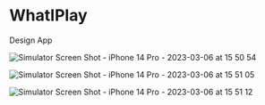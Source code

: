 # WhatIPlay

Design App

![Simulator Screen Shot - iPhone 14 Pro - 2023-03-06 at 15 50 54](https://user-images.githubusercontent.com/48592115/223159851-cf18811e-8c34-417f-943e-e7b24d14a73b.png)

![Simulator Screen Shot - iPhone 14 Pro - 2023-03-06 at 15 51 05](https://user-images.githubusercontent.com/48592115/223160210-78116d32-0532-4021-a389-c17b664a3bdd.png)

![Simulator Screen Shot - iPhone 14 Pro - 2023-03-06 at 15 51 12](https://user-images.githubusercontent.com/48592115/223160569-9ced35f9-78a1-4051-9b1c-1f3b1921b933.png)
